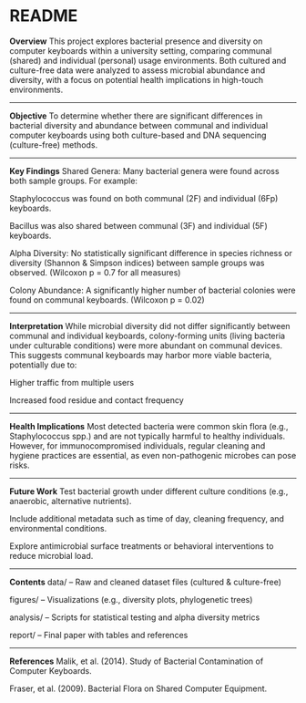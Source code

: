 # README

**Overview**
This project explores bacterial presence and diversity on computer keyboards within a university setting, comparing communal (shared) and individual (personal) usage environments. Both cultured and culture-free data were analyzed to assess microbial abundance and diversity, with a focus on potential health implications in high-touch environments.

---

**Objective**
To determine whether there are significant differences in bacterial diversity and abundance between communal and individual computer keyboards using both culture-based and DNA sequencing (culture-free) methods.

---

**Key Findings**
Shared Genera: Many bacterial genera were found across both sample groups. For example:

Staphylococcus was found on both communal (2F) and individual (6Fp) keyboards.

Bacillus was also shared between communal (3F) and individual (5F) keyboards.

Alpha Diversity: No statistically significant difference in species richness or diversity (Shannon & Simpson indices) between sample groups was observed.
(Wilcoxon p = 0.7 for all measures)

Colony Abundance: A significantly higher number of bacterial colonies were found on communal keyboards.
(Wilcoxon p = 0.02)

---

**Interpretation**
While microbial diversity did not differ significantly between communal and individual keyboards, colony-forming units (living bacteria under culturable conditions) were more abundant on communal devices. This suggests communal keyboards may harbor more viable bacteria, potentially due to:

Higher traffic from multiple users

Increased food residue and contact frequency

---

**Health Implications**
Most detected bacteria were common skin flora (e.g., Staphylococcus spp.) and are not typically harmful to healthy individuals. However, for immunocompromised individuals, regular cleaning and hygiene practices are essential, as even non-pathogenic microbes can pose risks.

---

**Future Work**
Test bacterial growth under different culture conditions (e.g., anaerobic, alternative nutrients).

Include additional metadata such as time of day, cleaning frequency, and environmental conditions.

Explore antimicrobial surface treatments or behavioral interventions to reduce microbial load.

---

**Contents**
data/ – Raw and cleaned dataset files (cultured & culture-free)

figures/ – Visualizations (e.g., diversity plots, phylogenetic trees)

analysis/ – Scripts for statistical testing and alpha diversity metrics

report/ – Final paper with tables and references

---

**References**
Malik, et al. (2014). Study of Bacterial Contamination of Computer Keyboards.

Fraser, et al. (2009). Bacterial Flora on Shared Computer Equipment.
